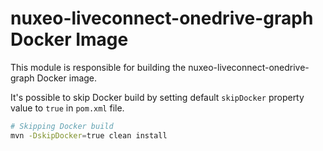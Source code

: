 # nuxeo-liveconnect-onedrive-graph Docker Image

This module is responsible for building the nuxeo-liveconnect-onedrive-graph Docker image.


It's possible to skip Docker build by setting default `skipDocker` property value to `true` in `pom.xml` file.

```bash
# Skipping Docker build
mvn -DskipDocker=true clean install
```
